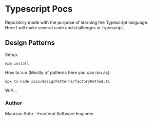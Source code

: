 # Typescript Pocs

Repository made with the purpose of learning the Typescript language.
Here I will make several code and challenges in Typescript.

## Design Patterns

Setup:

```
npm install
```

How to run (Mostly of patterns here you can run as):

```
npx ts-node pocs/designPatterns/factoryMethod.ts
```

WIP...

### Author

Mauricio Soto - Frontend Software Engineer
